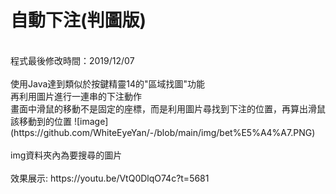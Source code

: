 # 自動下注(判圖版)
<br>
程式最後修改時間：2019/12/07
<br>
<br>
使用Java達到類似於按鍵精靈14的"區域找圖"功能
<br>
再利用圖片進行一連串的下注動作
<br>
畫面中滑鼠的移動不是固定的座標，而是利用圖片尋找到下注的位置，再算出滑鼠該移動到的位置
![image](https://github.com/WhiteEyeYan/-/blob/main/img/bet%E5%A4%A7.PNG)
<br>
<br>
img資料夾內為要搜尋的圖片
<br>
<br>
效果展示:
https://youtu.be/VtQ0DlqO74c?t=5681

<br>
<br>
<br＞
此版常有無法正確找到圖片、無法正確判讀下注的場次
